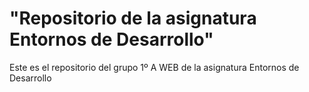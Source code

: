 <h1>"Repositorio de la asignatura Entornos de Desarrollo" </h1>
<p>Este es el repositorio del grupo 1º A WEB de la asignatura Entornos de Desarrollo</p>
